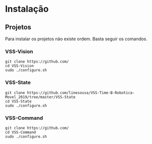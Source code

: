 # Instalação

## Projetos
Para instalar os projetos não existe ordem. Basta seguir os comandos. 

### VSS-Vision
```
git clone https://github.com/
cd VSS-Vision
sudo ./configure.sh
```

### VSS-State
```
git clone https://github.com/linesousa/VSS-Time-B-Robotica-Movel_2019/tree/master/VSS-State
cd VSS-State
sudo ./configure.sh
```

### VSS-Command
```
git clone https://github.com/
cd VSS-Command
sudo ./configure.sh
```
